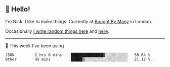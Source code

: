 ## 👋 Hello! 

I'm Nick. I like to make things. Currently at [Bought By Many](https://boughtbymany.com) in London.

Occasionally [I write random things here](https://nicksnell.com) and [here](https://twitter.com/nicksnell).

-------

🚀 This week I've been using

<!--START_SECTION:waka-->

```text
JSON         2 hrs 6 mins    ██████████████▓░░░░░░░░░░   58.64 %
Other        45 mins         █████▒░░░░░░░░░░░░░░░░░░░   21.12 %
```

<!--END_SECTION:waka-->

